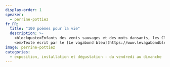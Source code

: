 ```yaml
---
display-order: 1
speaker:
  - perrine-pottiez
fr_FR:
  title: "100 poèmes pour la vie"
  description: >-
    <blockquote>Enfants des vents sauvages et des mots dansants, les Cloches à Prières sont le fruit d’une synergie créative portée par la potière Perrine Pottiez et le chant des poètes qui l’accompagne. Ces cent messages d’argile et de papier viennent sonner le sacré de la vie, de l’amour et de la paix dans le lent paysage effervescent et éphémère où ils s’inscrivent. Dix de mes haïkus sont venus insuffler leur part de liberté à cet essaim de beautés et de sensibilités plurielles, à découvrir ci-dessous.</blockquote>
    <em>Texte écrit par le [Le vagabond bleu](https://www.levagabondbleu.fr/cloches/)</em>
image: perrine-pottiez
categories:
  - exposition, installation et dégustation - du vendredi au dimanche
---
```

